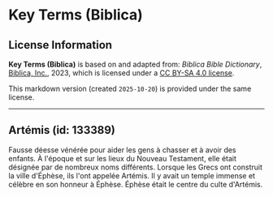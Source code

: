 # Key Terms (Biblica)

## License Information

**Key Terms (Biblica)** is based on and adapted from: _Biblica Bible Dictionary_, [Biblica, Inc.](https://www.biblica.com/), 2023, which is licensed under a [CC BY-SA 4.0 license](https://creativecommons.org/licenses/by-sa/4.0/legalcode.en).

This markdown version (created `2025-10-20`) is provided under the same license.



--------------------------------

## Artémis (id: 133389)

Fausse déesse vénérée pour aider les gens à chasser et à avoir des enfants. À l'époque et sur les lieux du Nouveau Testament, elle était désignée par de nombreux noms différents. Lorsque les Grecs ont construit la ville d'Éphèse, ils l'ont appelée Artémis. Il y avait un temple immense et célèbre en son honneur à Éphèse. Éphèse était le centre du culte d'Artémis.


